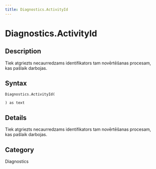 ```yaml
---
title: Diagnostics.ActivityId
---
```


# Diagnostics.ActivityId


## Description

Tiek atgriezts necaurredzams identifikators tam novērtēšanas procesam, kas pašlaik darbojas.


## Syntax

```powerquery
Diagnostics.ActivityId(

) as text
```


## Details

Tiek atgriezts necaurredzams identifikators tam novērtēšanas procesam, kas pašlaik darbojas.



## Category
Diagnostics
